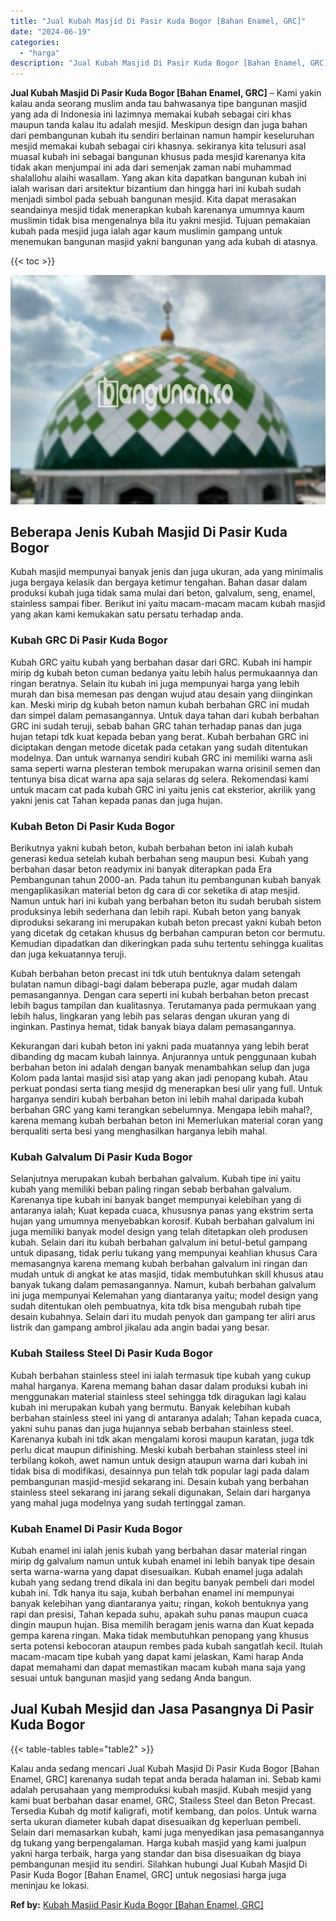 ```yaml
---
title: "Jual Kubah Masjid Di Pasir Kuda Bogor [Bahan Enamel, GRC]"
date: "2024-06-19"
categories: 
  - "harga"
description: "Jual Kubah Masjid Di Pasir Kuda Bogor [Bahan Enamel, GRC]. Kalau anda sedang mencari Jual Kubah Masjid Di Pasir Kuda Bogor [Bahan Enamel, GRC] karenanya su..."
---
```


**Jual Kubah Masjid Di Pasir Kuda Bogor \[Bahan Enamel, GRC\]** – Kami yakin kalau anda seorang muslim anda tau bahwasanya tipe bangunan masjid yang ada di Indonesia ini lazimnya memakai kubah sebagai ciri khas maupun tanda kalau itu adalah mesjid. Meskipun design dan juga bahan dari pembangunan kubah itu sendiri berlainan namun hampir keseluruhan mesjid memakai kubah sebagai ciri khasnya. sekiranya kita telusuri asal muasal kubah ini sebagai bangunan khusus pada mesjid karenanya kita tidak akan menjumpai ini ada dari semenjak zaman nabi muhammad shalallohu alaihi wasallam. Yang akan kita dapatkan bangunan kubah ini ialah warisan dari arsitektur bizantium dan hingga hari ini kubah sudah menjadi simbol pada sebuah bangunan mesjid. Kita dapat merasakan seandainya mesjid tidak menerapkan kubah karenanya umumnya kaum muslimin tidak bisa mengenalnya bila itu yakni mesjid. Tujuan pemakaian kubah pada mesjid juga ialah agar kaum muslimin gampang untuk menemukan bangunan masjid yakni bangunan yang ada kubah di atasnya.

{{< toc >}}

![Jual Kubah Masjid Di Pasir Kuda Bogor [Bahan Enamel, GRC]](/images/jual-kubah-masjid-20.png)

## Beberapa Jenis Kubah Masjid Di Pasir Kuda Bogor

Kubah masjid mempunyai banyak jenis dan juga ukuran, ada yang minimalis juga bergaya kelasik dan bergaya ketimur tengahan. Bahan dasar dalam produksi kubah juga tidak sama mulai dari beton, galvalum, seng, enamel, stainless sampai fiber. Berikut ini yaitu macam-macam macam kubah masjid yang akan kami kemukakan satu persatu terhadap anda.

### Kubah GRC Di Pasir Kuda Bogor

Kubah GRC yaitu kubah yang berbahan dasar dari GRC. Kubah ini hampir mirip dg kubah beton cuman bedanya yaitu lebih halus permukaannya dan ringan beratnya. Selain itu kubah ini juga mempunyai harga yang lebih murah dan bisa memesan pas dengan wujud atau desain yang diinginkan kan. Meski mirip dg kubah beton namun kubah berbahan GRC ini mudah dan simpel dalam pemasangannya. Untuk daya tahan dari kubah berbahan GRC ini sudah teruji, sebab bahan GRC tahan terhadap panas dan juga hujan tetapi tdk kuat kepada beban yang berat. Kubah berbahan GRC ini diciptakan dengan metode dicetak pada cetakan yang sudah ditentukan modelnya. Dan untuk warnanya sendiri kubah GRC ini memiliki warna asli sama seperti warna plesteran tembok merupakan warna orisinil semen dan tentunya bisa dicat warna apa saja selaras dg selera. Rekomendasi kami untuk macam cat pada kubah GRC ini yaitu jenis cat eksterior, akrilik yang yakni jenis cat Tahan kepada panas dan juga hujan.

### Kubah Beton Di Pasir Kuda Bogor

Berikutnya yakni kubah beton, kubah berbahan beton ini ialah kubah generasi kedua setelah kubah berbahan seng maupun besi. Kubah yang berbahan dasar beton readymix ini banyak diterapkan pada Era Pembangunan tahun 2000-an. Pada tahun itu pembangunan kubah banyak mengaplikasikan material beton dg cara di cor seketika di atap mesjid. Namun untuk hari ini kubah yang berbahan beton itu sudah berubah sistem produksinya lebih sederhana dan lebih rapi. Kubah beton yang banyak diproduksi sekarang ini merupakan kubah beton precast yakni kubah beton yang dicetak dg cetakan khusus dg berbahan campuran beton cor bermutu. Kemudian dipadatkan dan dikeringkan pada suhu tertentu sehingga kualitas dan juga kekuatannya teruji.

Kubah berbahan beton precast ini tdk utuh bentuknya dalam setengah bulatan namun dibagi-bagi dalam beberapa puzle, agar mudah dalam pemasangannya. Dengan cara seperti ini kubah berbahan beton precast lebih bagus tampilan dan kualitasnya. Terutamanya pada permukaan yang lebih halus, lingkaran yang lebih pas selaras dengan ukuran yang di inginkan. Pastinya hemat, tidak banyak biaya dalam pemasangannya.

Kekurangan dari kubah beton ini yakni pada muatannya yang lebih berat dibanding dg macam kubah lainnya. Anjurannya untuk penggunaan kubah berbahan beton ini adalah dengan banyak menambahkan selup dan juga Kolom pada lantai masjid sisi atap yang akan jadi penopang kubah. Atau perkuat pondasi serta tiang mesjid dg menerapkan besi ulir yang full. Untuk harganya sendiri kubah berbahan beton ini lebih mahal daripada kubah berbahan GRC yang kami terangkan sebelumnya. Mengapa lebih mahal?, karena memang kubah berbahan beton ini Memerlukan material coran yang berqualiti serta besi yang menghasilkan harganya lebih mahal.

### Kubah Galvalum Di Pasir Kuda Bogor

Selanjutnya merupakan kubah berbahan galvalum. Kubah tipe ini yaitu kubah yang memiliki beban paling ringan sebab berbahan galvalum. Karenanya tipe kubah ini banyak banget mempunyai kelebihan yang di antaranya ialah; Kuat kepada cuaca, khususnya panas yang ekstrim serta hujan yang umumnya menyebabkan korosif. Kubah berbahan galvalum ini juga memiliki banyak model design yang telah ditetapkan oleh produsen kubah. Selain dari itu kubah berbahan galvalum ini betul-betul gampang untuk dipasang, tidak perlu tukang yang mempunyai keahlian khusus Cara memasangnya karena memang kubah berbahan galvalum ini ringan dan mudah untuk di angkat ke atas masjid, tidak membutuhkan skill khusus atau banyak tukang dalam pemasangannya. Namun, kubah berbahan galvalum ini juga mempunyai Kelemahan yang diantaranya yaitu; model design yang sudah ditentukan oleh pembuatnya, kita tdk bisa mengubah rubah tipe desain kubahnya. Selain dari itu mudah penyok dan gampang ter aliri arus listrik dan gampang ambrol jikalau ada angin badai yang besar.

### Kubah Stailess Steel Di Pasir Kuda Bogor

Kubah berbahan stainless steel ini ialah termasuk tipe kubah yang cukup mahal harganya. Karena memang bahan dasar dalam produksi kubah ini menggunakan material stainless steel sehingga tdk diragukan lagi kalau kubah ini merupakan kubah yang bermutu. Banyak kelebihan kubah berbahan stainless steel ini yang di antaranya adalah; Tahan kepada cuaca, yakni suhu panas dan juga hujannya sebab berbahan stainless steel. Karenanya kubah ini tdk akan mengalami korosi maupun karatan, juga tdk perlu dicat maupun difinishing. Meski kubah berbahan stainless steel ini terbilang kokoh, awet namun untuk design ataupun warna dari kubah ini tidak bisa di modifikasi, desainnya pun telah tdk popular lagi pada dalam pembangunan masjid-mesjid sekarang ini. Desain kubah yang berbahan stainless steel sekarang ini jarang sekali digunakan, Selain dari harganya yang mahal juga modelnya yang sudah tertinggal zaman.

### Kubah Enamel Di Pasir Kuda Bogor

Kubah enamel ini ialah jenis kubah yang berbahan dasar material ringan mirip dg galvalum namun untuk kubah enamel ini lebih banyak tipe desain serta warna-warna yang dapat disesuaikan. Kubah enamel juga adalah kubah yang sedang trend dikala ini dan begitu banyak pembeli dari model kubah ini. Tdk hanya itu saja, kubah berbahan enamel ini mempunyai banyak kelebihan yang diantaranya yaitu; ringan, kokoh bentuknya yang rapi dan presisi, Tahan kepada suhu, apakah suhu panas maupun cuaca dingin maupun hujan. Bisa memilih beragam jenis warna dan Kuat kepada gempa karena ringan. Maka tidak membutuhkan penopang yang khusus serta potensi kebocoran ataupun rembes pada kubah sangatlah kecil. Itulah macam-macam tipe kubah yang dapat kami jelaskan, Kami harap Anda dapat memahami dan dapat memastikan macam kubah mana saja yang sesuai untuk bangunan masjid yang sedang Anda bangun.

## Jual Kubah Mesjid dan Jasa Pasangnya Di Pasir Kuda Bogor

{{< table-tables table="table2" >}}

Kalau anda sedang mencari Jual Kubah Masjid Di Pasir Kuda Bogor \[Bahan Enamel, GRC\] karenanya sudah tepat anda berada halaman ini. Sebab kami adalah perusahaan yang memproduksi kubah masjid. Kubah mesjid yang kami buat berbahan dasar enamel, GRC, Stailess Steel dan Beton Precast. Tersedia Kubah dg motif kaligrafi, motif kembang, dan polos. Untuk warna serta ukuran diameter kubah dapat disesuaikan dg keperluan pembeli. Selain dari memasarkan kubah, kami juga menyedikan jasa pemasangannya dg tukang yang berpengalaman. Harga kubah masjid yang kami jualpun yakni harga terbaik, harga yang standar dan bisa disesuaikan dg biaya pembangunan mesjid itu sendiri. Silahkan hubungi Jual Kubah Masjid Di Pasir Kuda Bogor \[Bahan Enamel, GRC\] untuk negosiasi harga juga meninjau ke lokasi.

**Ref by:** [Kubah Masjid Pasir Kuda Bogor [Bahan Enamel, GRC]](https://id.wikipedia.org/wiki/Kubah)

